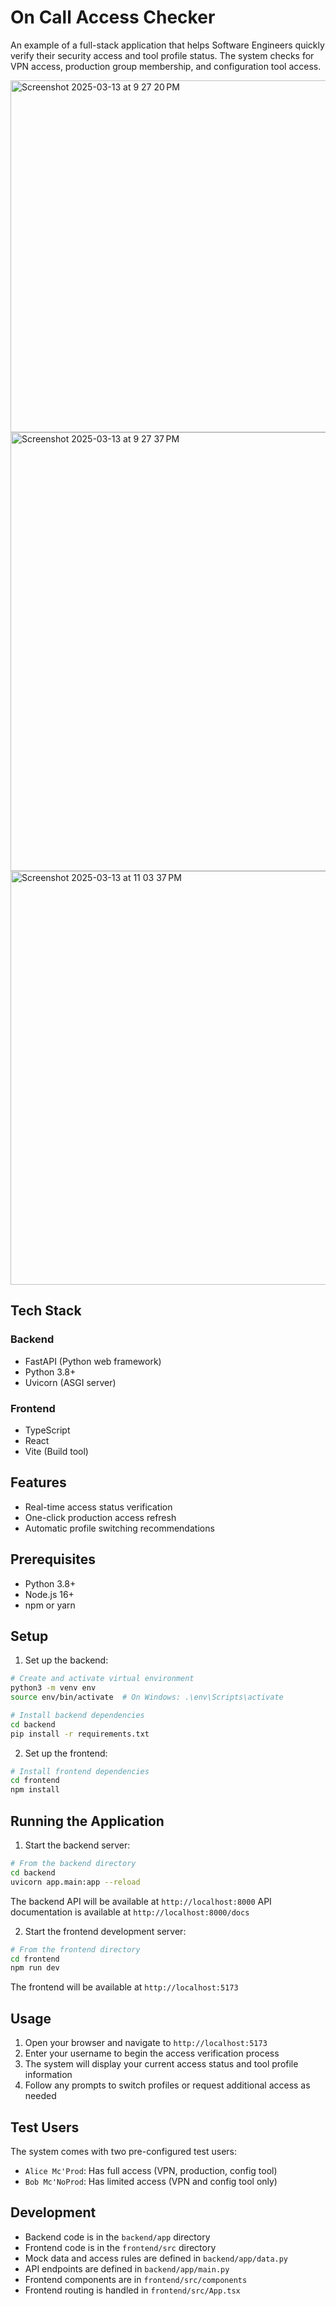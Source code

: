 # On Call Access Checker

An example of a full-stack application that helps Software Engineers quickly verify their security access and tool profile status. The system checks for VPN access, production group membership, and configuration tool access.

<img width="563" alt="Screenshot 2025-03-13 at 9 27 20 PM" src="https://github.com/user-attachments/assets/9a9a59d6-2ec6-4dc4-bb85-021390c08673" />
<img width="702" alt="Screenshot 2025-03-13 at 9 27 37 PM" src="https://github.com/user-attachments/assets/e89c44fe-af62-4850-a8a2-8d26bc4cdd77" />
<img width="662" alt="Screenshot 2025-03-13 at 11 03 37 PM" src="https://github.com/user-attachments/assets/edfba29d-60b6-4bd9-9b8f-ab4d3fdb750c" />


## Tech Stack

### Backend
- FastAPI (Python web framework)
- Python 3.8+
- Uvicorn (ASGI server)

### Frontend
- TypeScript
- React
- Vite (Build tool)

## Features

- Real-time access status verification
- One-click production access refresh
- Automatic profile switching recommendations


## Prerequisites

- Python 3.8+
- Node.js 16+
- npm or yarn

## Setup



1. Set up the backend:

```bash
# Create and activate virtual environment
python3 -m venv env
source env/bin/activate  # On Windows: .\env\Scripts\activate

# Install backend dependencies
cd backend
pip install -r requirements.txt
```

2. Set up the frontend:

```bash
# Install frontend dependencies
cd frontend
npm install
```

## Running the Application

1. Start the backend server:

```bash
# From the backend directory
cd backend
uvicorn app.main:app --reload
```

The backend API will be available at `http://localhost:8000`
API documentation is available at `http://localhost:8000/docs`

2. Start the frontend development server:

```bash
# From the frontend directory
cd frontend
npm run dev
```

The frontend will be available at `http://localhost:5173`

## Usage

1. Open your browser and navigate to `http://localhost:5173`
2. Enter your username to begin the access verification process
3. The system will display your current access status and tool profile information
4. Follow any prompts to switch profiles or request additional access as needed

## Test Users

The system comes with two pre-configured test users:

- `Alice Mc'Prod`: Has full access (VPN, production, config tool)
- `Bob Mc'NoProd`: Has limited access (VPN and config tool only)

## Development

- Backend code is in the `backend/app` directory
- Frontend code is in the `frontend/src` directory
- Mock data and access rules are defined in `backend/app/data.py`
- API endpoints are defined in `backend/app/main.py`
- Frontend components are in `frontend/src/components`
- Frontend routing is handled in `frontend/src/App.tsx`

